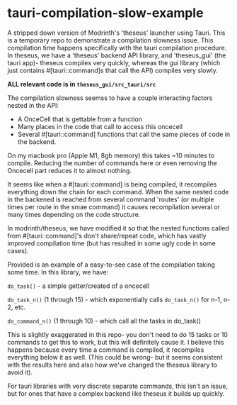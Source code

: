 # tauri-compilation-slow-example

A stripped down version of Modrinth's 'theseus' launcher using Tauri. This is a temporary repo to demonstrate a compilation slowness issue. This compilation time happens specifically with the tauri compilation procedure. In theseus, we have a 'theseus' backend API library, and 'theseus_gui' (the tauri app)- theseus compiles very quickly, whereas the gui library (which just contains #\[tauri::command\]s that call the API) compiles very slowly.

**ALL relevant code is in `theseus_gui/src_tauri/src`**

The compilation slowness seemss to have a couple interacting factors nested in the API:

- A OnceCell that is gettable from a function
- Many places in the code that call to access this oncecell
- Several #\[tauri::command\] functions that call the same pieces of code in the backend.

On my macbook pro (Apple M1, 8gb memory) this takes ~10 minutes to compile.  Reducing the number of commands here or even removing the Oncecell part reduces it to almost nothing.

It seems like when a #\[tauri::command\] is being compiled, it recompiles everything down the chain for each command. When the same nested code in the backened is reached from several command 'routes' (or multiple times per route in the smae command) it causes recompilation several or many times depending on the code structure.

In modrinth/theseus, we have modified it so that the nested functions called from #\[tauri::command\]'s don't share/repeat code, which has vastly improved compilation time (but has resulted in some ugly code in some cases).

Provided is an example of a easy-to-see case of the compilation taking some time. In this library, we have:

`do_task()` -  a simple getter/created of a oncecell

`do_task_n()` (1 through 15) - which exponentially calls `do_task_n()` for n-1, n-2, etc. 

`do_command_n()` (1 through 10) - which call all the tasks in do_task()

This is slightly exaggerated in this repo- you don't need to do 15 tasks or 10 commands to get this to work, but this will definitely cause it. I believe this happens because every time a command is compiled, it recompiles everything below it as well. (This could be wrong- but it seems consistent with the results here and also how we've changed the theseus library to avoid it). 

For tauri libraries with very discrete separate commands, this isn't an issue, but for ones that have a complex backend like theseus it builds up quickly.


